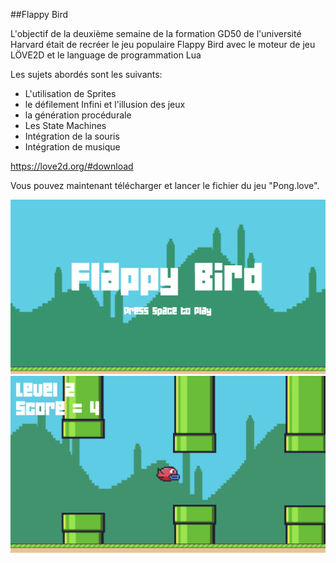 ##Flappy Bird

L'objectif de la deuxième semaine de la formation GD50 de l'université Harvard était de recréer le jeu populaire Flappy Bird avec le moteur de jeu LÖVE2D et le language de programmation Lua

Les sujets abordés sont les suivants:

- L'utilisation de Sprites
- le défilement Infini et l'illusion des jeux
- la génération procédurale
- Les State Machines
- Intégration de la souris
- Intégration de musique

https://love2d.org/#download

Vous pouvez maintenant télécharger et lancer le fichier du jeu "Pong.love".

<img src="FB_Screenshot_1.png">
<img src="FB_Screenshot_2.png">